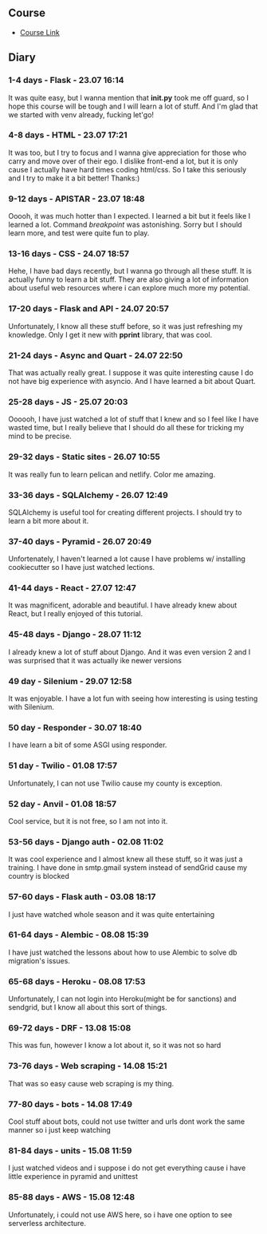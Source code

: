 ## Course

 - [Course Link](https://training.talkpython.fm/courses/explore_100days_web/100-days-of-web-in-python)


## Diary

### 1-4 days - Flask - 23.07 16:14

It was quite easy, but I wanna mention that __init.py__ took me off guard, so I hope this course will be tough and I will learn a lot of stuff. And I'm glad that we started with venv already, fucking let'go!

### 4-8 days - HTML - 23.07 17:21

It was too, but I try to focus and I wanna give appreciation for those who carry and move over of their ego. I dislike front-end a lot, but it is only cause I actually have hard times coding html/css. So I take this seriously and I try to make it a bit better! Thanks:)

### 9-12 days - APISTAR - 23.07 18:48

Ooooh, it was much hotter than I expected. I learned a bit but it feels like I learned a lot. Command _breakpoint_ was astonishing. Sorry but I should learn more, and test were quite fun to play.

### 13-16 days - CSS - 24.07 18:57

Hehe, I have bad days recently, but I wanna go through all these stuff. It is actually funny to learn a bit stuff. They are also giving a lot of information about useful web resources where i can explore much more my potential.

### 17-20 days - Flask and API - 24.07 20:57

Unfortunately, I know all these stuff before, so it was just refreshing my knowledge. Only I get it new with __pprint__ library, that was cool.
   
### 21-24 days - Async and Quart - 24.07 22:50

That was actually really great. I suppose it was quite interesting cause I do not have big experience with asyncio. And I have learned a bit about Quart.

### 25-28 days - JS - 25.07 20:03

Oooooh, I have just watched a lot of stuff that I knew and so I feel like I have wasted time, but I really believe that I should do all these for tricking my mind to be precise.

### 29-32 days - Static sites - 26.07 10:55

It was really fun to learn pelican and netlify. Color me amazing.

### 33-36 days - SQLAlchemy - 26.07 12:49

SQLAlchemy is useful tool for creating different projects. I should try to learn a bit more about it.

### 37-40 days - Pyramid - 26.07 20:49

Unfortenately, I haven't learned a lot cause I have problems w/ installing cookiecutter so I have just watched lections.

### 41-44 days - React - 27.07 12:47

It was magnificent, adorable and beautiful. I have already knew about React, but I really enjoyed of this tutorial.

### 45-48 days - Django - 28.07 11:12

I already knew a lot of stuff about Django. And it was even version 2 and I was surprised that it was actually ike newer versions

### 49 day - Silenium - 29.07 12:58

It was enjoyable. I have a lot fun with seeing how interesting is using testing with Silenium.

### 50 day - Responder - 30.07 18:40

I have learn a bit of some ASGI using responder.

### 51 day - Twilio - 01.08 17:57

Unfortunately, I can not use Twilio cause my county is exception.

### 52 day - Anvil - 01.08 18:57

Cool service, but it is not free, so I am not into it.

### 53-56 days - Django auth - 02.08 11:02

It was cool experience and I almost knew all these stuff, so it was just a training. I have done in smtp.gmail system instead of sendGrid cause my country is blocked

### 57-60 days - Flask auth - 03.08 18:17

I just have watched whole season and it was quite entertaining

### 61-64 days - Alembic - 08.08 15:39

I have just watched the lessons about how to use Alembic to solve db migration's issues.

### 65-68 days - Heroku - 08.08 17:53

Unfortunately, I can not login into Heroku(might be for sanctions) and sendgrid, but I know all about this sort of things.

### 69-72 days - DRF - 13.08 15:08

This was fun, however I know a lot about it, so it was not so hard

### 73-76 days - Web scraping - 14.08 15:21

That was so easy cause web scraping is my thing.

### 77-80 days - bots - 14.08 17:49

Cool stuff about bots, could not use twitter and urls dont work the same manner so i just keep watching

### 81-84 days - units - 15.08 11:59

I just watched videos and i suppose i do not get everything cause i have little experience in pyramid and unittest

### 85-88 days - AWS - 15.08 12:48

Unfortunately, i could not use AWS here, so i have one option to see serverless architecture.



